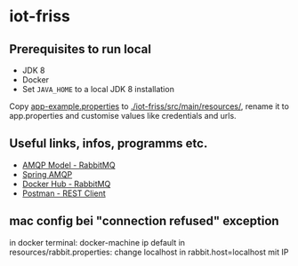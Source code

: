 # iot-friss

## Prerequisites to run local

* JDK 8
* Docker
* Set `JAVA_HOME` to a local JDK 8 installation

Copy [app-example.properties](./docs/resources/app-example.properties) to
[./iot-friss/src/main/resources/](./iot-friss/src/main/resources/),
rename it to app.properties and customise values like credentials and urls.

## Useful links, infos, programms etc.
* [AMQP Model - RabbitMQ](https://www.rabbitmq.com/tutorials/amqp-concepts.html)
* [Spring AMQP](http://docs.spring.io/spring-amqp/reference/html/)
* [Docker Hub - RabbitMQ](https://hub.docker.com/_/rabbitmq/)
* [Postman - REST Client](https://www.getpostman.com/)

## mac config bei "connection refused" exception
in docker terminal: docker-machine ip default
in resources/rabbit.properties:
change localhost in rabbit.host=localhost mit IP
